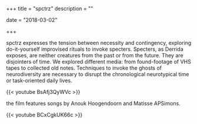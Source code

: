  +++
title = "spctrz"
description = ""

date = "2018-03-02"

+++

spctrz expresses the tension between necessity and contingency, exploring do-it-yourself improvised rituals to invoke specters. Specters, as Derrida exposes, are neither creatures from the past or from the future. They are disjointers of time. We explored different media: from found-footage of VHS tapes to collected old notes. Techniques to invoke the ghosts of neurodiversity are necessary to disrupt the chronological neurotypical time or task-oriented daily lives. 

{{< youtube BsAfj3QyWVc >}}

the film features songs by Anouk Hoogendoorn and Matisse APSimons.


{{< youtube BCxCgkUK66c >}}

